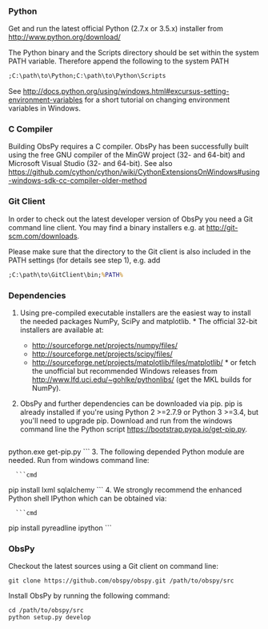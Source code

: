 ### Python

Get and run the latest official Python (2.7.x or 3.5.x) installer from  http://www.python.org/download/

The Python binary and the Scripts directory should be set within the system PATH variable. Therefore append the following to the system PATH
```cmd
;C:\path\to\Python;C:\path\to\Python\Scripts
```
See  http://docs.python.org/using/windows.html#excursus-setting-environment-variables for a short tutorial on changing environment variables in Windows.

### C Compiler

Building ObsPy requires a C compiler. ObsPy has been successfully built using the free GNU compiler of the MinGW project (32- and 64-bit) and Microsoft Visual Studio (32- and 64-bit). See also https://github.com/cython/cython/wiki/CythonExtensionsOnWindows#using-windows-sdk-cc-compiler-older-method

### Git Client

In order to check out the latest developer version of ObsPy you need a Git command line client. You may find a binary installers e.g. at http://git-scm.com/downloads.

Please make sure that the directory to the Git client is also included in the PATH settings (for details see step 1), e.g. add
```cmd
;C:\path\to\GitClient\bin;%PATH%
```

### Dependencies

  1. Using pre-compiled executable installers are the easiest way to install the needed packages  NumPy,  SciPy and  matplotlib.
    * The official 32-bit installers are available at:
      *   http://sourceforge.net/projects/numpy/files/
      *   http://sourceforge.net/projects/scipy/files/
      *   http://sourceforge.net/projects/matplotlib/files/matplotlib/
    * or fetch the unofficial but recommended Windows releases from  http://www.lfd.uci.edu/~gohlke/pythonlibs/ (get the MKL builds for NumPy).
  2.  ObsPy and further dependencies can be downloaded via pip. pip is already installed if you're using Python 2 >=2.7.9 or Python 3 >=3.4, but you'll need to upgrade pip. Download and run from the windows command line the Python script https://bootstrap.pypa.io/get-pip.py.

      ```cmd
python.exe get-pip.py
      ```
  3.  The following depended Python module are needed. Run from windows command line: 
            
      ```cmd
pip install lxml sqlalchemy
      ```
  4.  We strongly recommend the enhanced Python shell  IPython which can be obtained via:
            
      ```cmd
pip install pyreadline ipython
      ```

### ObsPy

Checkout the latest sources using a Git client on command line:
```
git clone https://github.com/obspy/obspy.git /path/to/obspy/src
```

Install ObsPy by running the following command:
```
cd /path/to/obspy/src
python setup.py develop
```
